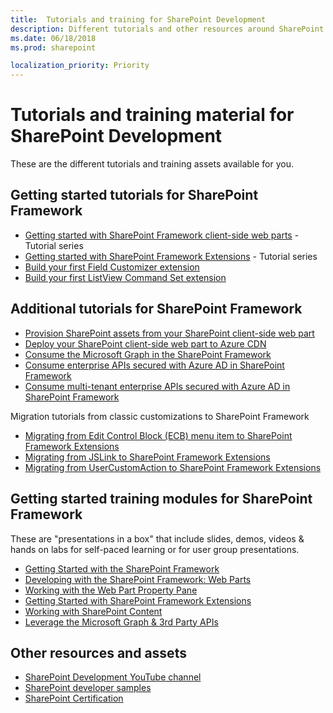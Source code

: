 ```yaml
---
title:  Tutorials and training for SharePoint Development
description: Different tutorials and other resources around SharePoint development.
ms.date: 06/18/2018
ms.prod: sharepoint

localization_priority: Priority
---
```


# Tutorials and training material for SharePoint Development

These are the different tutorials and training assets available for you.

## Getting started tutorials for SharePoint Framework

* [Getting started with SharePoint Framework client-side web parts](https://docs.microsoft.com/sharepoint/dev/spfx/web-parts/get-started/build-a-hello-world-web-part) - Tutorial series
* [Getting started with SharePoint Framework Extensions](https://docs.microsoft.com/sharepoint/dev/spfx/extensions/get-started/build-a-hello-world-extension) - Tutorial series
* [Build your first Field Customizer extension](https://docs.microsoft.com/sharepoint/dev/spfx/extensions/get-started/building-simple-field-customizer)
* [Build your first ListView Command Set extension](https://docs.microsoft.com/sharepoint/dev/spfx/extensions/get-started/building-simple-cmdset-with-dialog-api)

## Additional tutorials for SharePoint Framework

* [Provision SharePoint assets from your SharePoint client-side web part](https://docs.microsoft.com/sharepoint/dev/spfx/web-parts/get-started/provision-sp-assets-from-package)
* [Deploy your SharePoint client-side web part to Azure CDN](https://docs.microsoft.com/sharepoint/dev/spfx/web-parts/get-started/deploy-web-part-to-cdn)
* [Consume the Microsoft Graph in the SharePoint Framework](https://docs.microsoft.com/sharepoint/dev/spfx/use-aad-tutorial)
* [Consume enterprise APIs secured with Azure AD in SharePoint Framework](https://docs.microsoft.com/sharepoint/dev/spfx/use-aadhttpclient-enterpriseapi)
* [Consume multi-tenant enterprise APIs secured with Azure AD in SharePoint Framework](https://docs.microsoft.com/sharepoint/dev/spfx/use-aadhttpclient-enterpriseapi-multitenant)

Migration tutorials from classic customizations to SharePoint Framework

* [Migrating from Edit Control Block (ECB) menu item to SharePoint Framework Extensions](https://docs.microsoft.com/sharepoint/dev/spfx/extensions/guidance/migrate-from-ecb-to-spfx-extensions)
* [Migrating from JSLink to SharePoint Framework Extensions](https://docs.microsoft.com/sharepoint/dev/spfx/extensions/guidance/migrate-from-jslink-to-spfx-extensions)
* [Migrating from UserCustomAction to SharePoint Framework Extensions](https://docs.microsoft.com/sharepoint/dev/spfx/extensions/guidance/migrate-from-usercustomactions-to-spfx-extensions)

## Getting started training modules for SharePoint Framework

These are "presentations in a box" that include slides, demos, videos & hands on labs for self-paced learning or for user group presentations.

* [Getting Started with the SharePoint Framework](https://github.com/SharePoint/sp-dev-training-spfx-getting-started)
* [Developing with the SharePoint Framework: Web Parts](https://github.com/SharePoint/sp-dev-training-spfx-web-parts)
* [Working with the Web Part Property Pane](https://github.com/SharePoint/sp-dev-training-spfx-webpart-proppane)
* [Getting Started with SharePoint Framework Extensions](https://github.com/SharePoint/sp-dev-training-spfx-extensions)
* [Working with SharePoint Content](https://github.com/SharePoint/sp-dev-training-spfx-spcontent)
* [Leverage the Microsoft Graph & 3rd Party APIs](https://github.com/SharePoint/sp-dev-training-spfx-graph-3rdpartyapis)

## Other resources and assets

* [SharePoint Development YouTube channel](https://aka.ms/spdev-videos)
* [SharePoint developer samples](https://aka.ms/spdev-samples)
* [SharePoint Certification](https://www.microsoft.com/en-us/learning/sharepoint-training.aspx)

